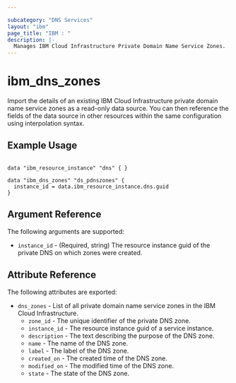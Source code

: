 ```yaml
---

subcategory: "DNS Services"
layout: "ibm"
page_title: "IBM : "
description: |-
  Manages IBM Cloud Infrastructure Private Domain Name Service Zones.
---
```


# ibm\_dns_zones

Import the details of an existing IBM Cloud Infrastructure private domain name service zones as a read-only data source. You can then reference the fields of the data source in other resources within the same configuration using interpolation syntax.


## Example Usage

```hcl

data "ibm_resource_instance" "dns" { }

data "ibm_dns_zones" "ds_pdnszones" {
  instance_id = data.ibm_resource_instance.dns.guid
}

```

## Argument Reference

The following arguments are supported:

* `instance_id` - (Required, string) The resource instance guid of the private DNS on which zones were created.



## Attribute Reference

The following attributes are exported:

* `dns_zones` - List of all private domain name service zones in the IBM Cloud Infrastructure.
  * `zone_id` - The unique identifier of the private DNS zone.
  * `instance_id` -  The resource instance guid of a service instance.
  * `description` - The text describing the purpose of the DNS zone.
  * `name` - The name of the DNS zone.
  * `label` - The label of the DNS zone.
  * `created_on` - The created time of the DNS zone.
  * `modified_on` - The modified time of the DNS zone.
  * `state` - The state of the DNS zone.
